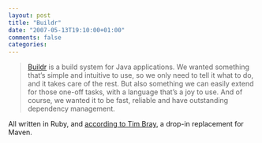 ```yaml
---
layout: post
title: "Buildr"
date: "2007-05-13T19:10:00+01:00"
comments: false
categories: 
---
```


<blockquote>
<p><a href="http://buildr.rubyforge.org/">Buildr</a> is a build system for Java applications. We wanted something that&#8217;s simple and intuitive to use, so we only need to tell it what to do, and it takes care of the rest. But also something we can easily extend for those one-off tasks, with a language that&#8217;s a joy to use. And of course, we wanted it to be fast, reliable and have outstanding dependency management.</p>
</blockquote>

<p>All written in Ruby, and <a href="http://www.tbray.org/ongoing/When/200x/2007/05/07/BuildR">according to Tim Bray</a>, a drop-in replacement for Maven.</p>


